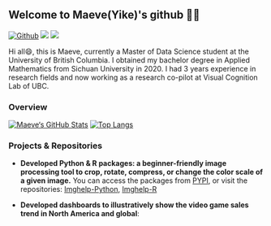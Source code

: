 ## Welcome to Maeve(Yike)'s github 👋🌱

[![Github](https://img.shields.io/badge/-Github-000?style=flat&logo=Github&logoColor=green)](https://github.com/MaeveShi)
[![](https://img.shields.io/badge/LinkedIn-Maeve(yike)-forestgreen)](https://www.linkedin.com/in/yike-shi/)
[![](https://img.shields.io/badge/Gmail-shiyike0909%40gmail.com-darkgreen)](shiyike0909@gmail.com)

Hi all😄, this is Maeve, currently a Master of Data Science student at the University of British Columbia. I obtained my bachelor degree in Applied Mathematics from Sichuan University in 2020.  I had 3 years experience in research fields and now working as a research co-pilot at Visual Cognition Lab of UBC. 

### Overview

[![Maeve‘s GitHub Stats](https://github-readme-stats.vercel.app/api?username=MaeveShi&show_icons=true&count_private=true&theme=merko)](https://github.com/MaeveShi)
[![Top Langs](https://github-readme-stats.vercel.app/api/top-langs/?username=MaeveShi&layout=compact&theme=gruvbox&langs_count=10)](https://github.com/MaeveShi/github-readme-stats)

### Projects & Repositories
- **Developed Python & R packages: a beginner-friendly image processing tool to crop, rotate, compress, or change the color scale of a given image.**
You can access the packages from [PYPI](https://pypi.org/project/imghelp/), or visit the repositories: [Imghelp-Python](https://github.com/UBC-MDS/imghelp), [Imghelp-R](https://github.com/UBC-MDS/ImgHelpR)

- **Developed dashboards to illustratively show the video game sales trend in North America and global**:




<!--
**MaeveShi/MaeveShi** is a ✨ _special_ ✨ repository because its `README.md` (this file) appears on your GitHub profile.

Here are some ideas to get you started:

- 🔭 I’m currently working on ...
- 🌱 I’m currently learning ...
- 👯 I’m looking to collaborate on ...
- 🤔 I’m looking for help with ...
- 💬 Ask me about ...
- 📫 How to reach me: ...
- 😄 Pronouns: ...
- ⚡ Fun fact: ...
-->
